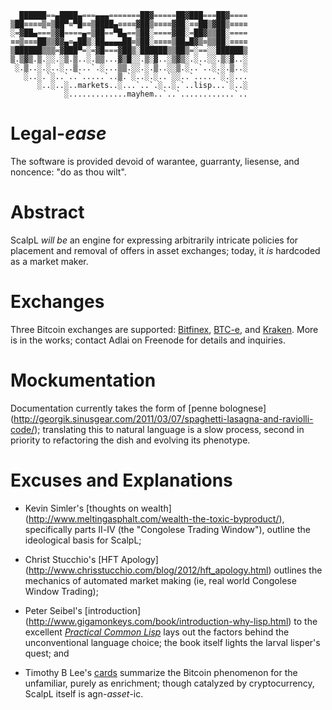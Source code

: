 ```
  ██████==▄████▄===▄▄▄=======██▓=====██▓███===██▓====
▒██≡≡≡≡▒≡▒██▀≡▀█≡≡▒████▄≡≡≡≡▓██▒≡≡≡≡▓██░≡≡██▒▓██▒≡≡≡≡
░=▓██▄===▒▓█====▄=▒██==▀█▄==▒██░====▓██░=██▓▒▒██░====
≡≡▒≡≡≡██▒▒▓▓▄≡▄██▒░██▄▄▄▄██≡▒██░≡≡≡≡▒██▄█▓▒≡▒▒██░≡≡≡≡
▒██████▒▒▒=▓███▀=░=▓█===▓██▒░██████▒▒██▒=░==░░██████▒
▒.▒▓▒.▒.░░.░▒.▒..░.▒▒...▓▒█░░.▒░▓..░▒▓▒░.░..░░.▒░▓..░
 ░.▒..░.░..░..▒...`.░...▒▒.░░.░.▒..░░▒.░..`..░.░.▒..░
   ░..░.`░..`..`.....`..▒.`░..░.░..`░░..`.....`░.░...
      ░..░..░..markets..░...`..`.░..░.`..lisp...`░..░
            ░.............mayhem..`..`............`..
```

# Legal-_ease_

The software is provided devoid of warantee, guarranty, liesense, and noncence:
"do as thou wilt".

# Abstract

ScalpL *will be* an engine for expressing arbitrarily intricate policies for
placement and removal of offers in asset exchanges; today, it *is* hardcoded
as a market maker.

# Exchanges

Three Bitcoin exchanges are supported: [Bitfinex](https://www.bitfinex.com),
[BTC-e](https://www.btc-e.com), and [Kraken](https://www.kraken.com). More is
in the works; contact Adlai on Freenode for details and inquiries.

# Mockumentation

Documentation currently takes the form of [penne bolognese]
(http://georgik.sinusgear.com/2011/03/07/spaghetti-lasagna-and-raviolli-code/);
translating this to natural language is a slow process, second in
priority to refactoring the dish and evolving its phenotype.

# Excuses and Explanations

* Kevin Simler's [thoughts on wealth]
(http://www.meltingasphalt.com/wealth-the-toxic-byproduct/), specifically parts
Ⅱ-Ⅳ (the "Congolese Trading Window"), outline the ideological basis for ScalpL;

* Christ Stucchio's [HFT Apology]
(http://www.chrisstucchio.com/blog/2012/hft_apology.html) outlines the mechanics
of automated market making (ie, real world Congolese Window Trading);

* Peter Seibel's [introduction]
(http://www.gigamonkeys.com/book/introduction-why-lisp.html) to the excellent
[_Practical Common Lisp_](http://www.gigamonkeys.com/book/) lays out the
factors behind the unconventional language choice; the book itself lights the
larval lisper's quest; and

* Timothy B Lee's [cards](http://www.vox.com/cards/bitcoin/what-is-bitcoin)
summarize the Bitcoin phenomenon for the unfamiliar, purely as enrichment;
though catalyzed by cryptocurrency, ScalpL itself is agn-_asset_-ic.
